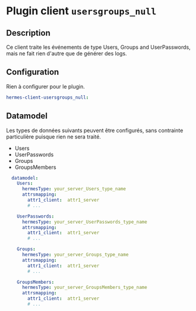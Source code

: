 <!--
Hermes : Change Data Capture (CDC) tool from any source(s) to any target
Copyright (C) 2024 INSA Strasbourg

This file is part of Hermes.

Hermes is free software: you can redistribute it and/or modify
it under the terms of the GNU General Public License as published by
the Free Software Foundation, either version 3 of the License, or
(at your option) any later version.

Hermes is distributed in the hope that it will be useful,
but WITHOUT ANY WARRANTY; without even the implied warranty of
MERCHANTABILITY or FITNESS FOR A PARTICULAR PURPOSE. See the
GNU General Public License for more details.

You should have received a copy of the GNU General Public License
along with Hermes. If not, see <https://www.gnu.org/licenses/>.
-->

# Plugin client `usersgroups_null`

## Description

Ce client traite les événements de type Users, Groups and UserPasswords, mais ne fait rien d'autre que de générer des logs.

## Configuration

Rien à configurer pour le plugin.

```yaml
hermes-client-usersgroups_null:
```

## Datamodel

Les types de données suivants peuvent être configurés, sans contrainte particulière puisque rien ne sera traité.

- Users
- UserPasswords
- Groups
- GroupsMembers

```yaml
  datamodel:
    Users:
      hermesType: your_server_Users_type_name
      attrsmapping:
        attr1_client:  attr1_server
        # ...

    UserPasswords:
      hermesType: your_server_UserPasswords_type_name
      attrsmapping:
        attr1_client:  attr1_server
        # ...

    Groups:
      hermesType: your_server_Groups_type_name
      attrsmapping:
        attr1_client:  attr1_server
        # ...

    GroupsMembers:
      hermesType: your_server_GroupsMembers_type_name
      attrsmapping:
        attr1_client:  attr1_server
        # ...
```

